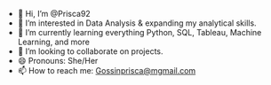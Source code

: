 - 👋 Hi, I’m @Prisca92
- 👀 I’m interested in Data Analysis & expanding my analytical skills.
- 🌱 I’m currently learning everything Python, SQL, Tableau, Machine Learning, and more
-  💞️ I’m looking to collaborate on projects.
- 😄 Pronouns: She/Her
- 📫 How to reach me: Gossinprisca@mgmail.com


<!---
Prisca92/Prisca92 is a ✨ special ✨ repository because its `README.md` (this file) appears on your GitHub profile.
You can click the Preview link to take a look at your changes.
--->
